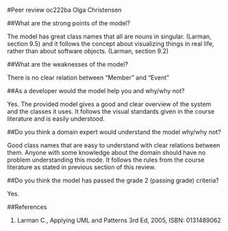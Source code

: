 
#Peer review oc222ba Olga Christensen


##What are the strong points of the model?

The model has great class names that all are nouns in singular. (Larman, section 9.5) and it follows the concept about visualizing things in real life, rather than about software objects. (Larman, section 9.2)

##What are the weaknesses of the model?

There is no clear relation between “Member” and “Event”


##As a developer would the model help you and why/why not?

Yes. The provided model gives a good and clear overview of the system and the classes it uses. It follows the visual standards given in the course literature and is easily understood.

##Do you think a domain expert would understand the model why/why not?

Good class names that are easy to understand with clear relations between them. Anyone with some knowledge about the domain should have no problem understanding this mode. It follows the rules from the course literature as stated in previous section of this review.

##Do you think the model has passed the grade 2 (passing grade) criteria?

Yes.

##References

1.	Larman C., Applying UML and Patterns 3rd Ed, 2005, ISBN: 0131489062

